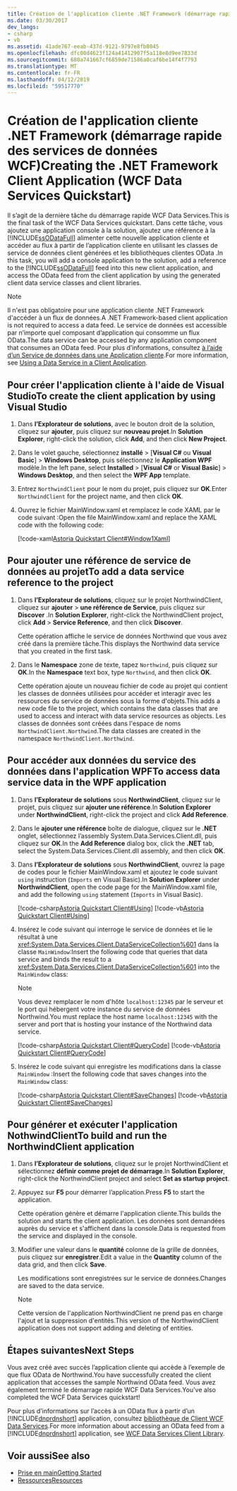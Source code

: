 ```yaml
---
title: Création de l'application cliente .NET Framework (démarrage rapide des services de données WCF)
ms.date: 03/30/2017
dev_langs:
- csharp
- vb
ms.assetid: 41ade767-eeab-437d-9121-9797e8fb8045
ms.openlocfilehash: dfc08d4623f124a41412907f5a118e8d9ee7833d
ms.sourcegitcommit: 680a741667cf6859de71586a0caf6be14f4f7793
ms.translationtype: MT
ms.contentlocale: fr-FR
ms.lasthandoff: 04/12/2019
ms.locfileid: "59517770"
---
```

# <a name="creating-the-net-framework-client-application-wcf-data-services-quickstart"></a><span data-ttu-id="3bb80-102">Création de l'application cliente .NET Framework (démarrage rapide des services de données WCF)</span><span class="sxs-lookup"><span data-stu-id="3bb80-102">Creating the .NET Framework Client Application (WCF Data Services Quickstart)</span></span>

<span data-ttu-id="3bb80-103">Il s’agit de la dernière tâche du démarrage rapide WCF Data Services.</span><span class="sxs-lookup"><span data-stu-id="3bb80-103">This is the final task of the WCF Data Services quickstart.</span></span> <span data-ttu-id="3bb80-104">Dans cette tâche, vous ajoutez une application console à la solution, ajoutez une référence à la [!INCLUDE[ssODataFull](../../../../includes/ssodatafull-md.md)] alimenter cette nouvelle application cliente et accéder au flux à partir de l’application cliente en utilisant les classes de service de données client générées et les bibliothèques clientes OData .</span><span class="sxs-lookup"><span data-stu-id="3bb80-104">In this task, you will add a console application to the solution, add a reference to the [!INCLUDE[ssODataFull](../../../../includes/ssodatafull-md.md)] feed into this new client application, and access the OData feed from the client application by using the generated client data service classes and client libraries.</span></span>

> [!NOTE]
> <span data-ttu-id="3bb80-105">Il n'est pas obligatoire pour une application cliente .NET Framework d'accéder à un flux de données.</span><span class="sxs-lookup"><span data-stu-id="3bb80-105">A .NET Framework-based client application is not required to access a data feed.</span></span> <span data-ttu-id="3bb80-106">Le service de données est accessible par n’importe quel composant d’application qui consomme un flux OData.</span><span class="sxs-lookup"><span data-stu-id="3bb80-106">The data service can be accessed by any application component that consumes an OData feed.</span></span> <span data-ttu-id="3bb80-107">Pour plus d’informations, consultez [à l’aide d’un Service de données dans une Application cliente](../../../../docs/framework/data/wcf/using-a-data-service-in-a-client-application-wcf-data-services.md).</span><span class="sxs-lookup"><span data-stu-id="3bb80-107">For more information, see [Using a Data Service in a Client Application](../../../../docs/framework/data/wcf/using-a-data-service-in-a-client-application-wcf-data-services.md).</span></span>

## <a name="to-create-the-client-application-by-using-visual-studio"></a><span data-ttu-id="3bb80-108">Pour créer l'application cliente à l'aide de Visual Studio</span><span class="sxs-lookup"><span data-stu-id="3bb80-108">To create the client application by using Visual Studio</span></span>

1. <span data-ttu-id="3bb80-109">Dans **l’Explorateur de solutions**, avec le bouton droit de la solution, cliquez sur **ajouter**, puis cliquez sur **nouveau projet**.</span><span class="sxs-lookup"><span data-stu-id="3bb80-109">In **Solution Explorer**, right-click the solution, click **Add**, and then click **New Project**.</span></span>

2. <span data-ttu-id="3bb80-110">Dans le volet gauche, sélectionnez **installé** > [**Visual C#**  ou **Visual Basic**] > **Windows Desktop**, puis sélectionnez le  **Application WPF** modèle.</span><span class="sxs-lookup"><span data-stu-id="3bb80-110">In the left pane, select **Installed** > [**Visual C#** or **Visual Basic**] > **Windows Desktop**, and then select the **WPF App** template.</span></span>

3. <span data-ttu-id="3bb80-111">Entrez `NorthwindClient` pour le nom du projet, puis cliquez sur **OK**.</span><span class="sxs-lookup"><span data-stu-id="3bb80-111">Enter `NorthwindClient` for the project name, and then click **OK**.</span></span>

4. <span data-ttu-id="3bb80-112">Ouvrez le fichier MainWindow.xaml et remplacez le code XAML par le code suivant :</span><span class="sxs-lookup"><span data-stu-id="3bb80-112">Open the file MainWindow.xaml and replace the XAML code with the following code:</span></span>

     [!code-xaml[Astoria Quickstart Client#Window1Xaml](../../../../samples/snippets/visualbasic/VS_Snippets_Misc/astoria_quickstart_client/vb/window1.xaml#window1xaml)]

## <a name="to-add-a-data-service-reference-to-the-project"></a><span data-ttu-id="3bb80-113">Pour ajouter une référence de service de données au projet</span><span class="sxs-lookup"><span data-stu-id="3bb80-113">To add a data service reference to the project</span></span>

1. <span data-ttu-id="3bb80-114">Dans **l’Explorateur de solutions**, cliquez sur le projet NorthwindClient, cliquez sur **ajouter** > **une référence de Service**, puis cliquez sur **Discover** .</span><span class="sxs-lookup"><span data-stu-id="3bb80-114">In **Solution Explorer**, right-click the NorthwindClient project, click **Add** > **Service Reference**, and then click **Discover**.</span></span>

     <span data-ttu-id="3bb80-115">Cette opération affiche le service de données Northwind que vous avez créé dans la première tâche.</span><span class="sxs-lookup"><span data-stu-id="3bb80-115">This displays the Northwind data service that you created in the first task.</span></span>

2. <span data-ttu-id="3bb80-116">Dans le **Namespace** zone de texte, tapez `Northwind`, puis cliquez sur **OK**.</span><span class="sxs-lookup"><span data-stu-id="3bb80-116">In the **Namespace** text box, type `Northwind`, and then click **OK**.</span></span>

     <span data-ttu-id="3bb80-117">Cette opération ajoute un nouveau fichier de code au projet qui contient les classes de données utilisées pour accéder et interagir avec les ressources du service de données sous la forme d'objets.</span><span class="sxs-lookup"><span data-stu-id="3bb80-117">This adds a new code file to the project, which contains the data classes that are used to access and interact with data service resources as objects.</span></span> <span data-ttu-id="3bb80-118">Les classes de données sont créées dans l'espace de noms `NorthwindClient.Northwind`.</span><span class="sxs-lookup"><span data-stu-id="3bb80-118">The data classes are created in the namespace `NorthwindClient.Northwind`.</span></span>

## <a name="to-access-data-service-data-in-the-wpf-application"></a><span data-ttu-id="3bb80-119">Pour accéder aux données du service des données dans l'application WPF</span><span class="sxs-lookup"><span data-stu-id="3bb80-119">To access data service data in the WPF application</span></span>

1. <span data-ttu-id="3bb80-120">Dans **l’Explorateur de solutions** sous **NorthwindClient**, cliquez sur le projet, puis cliquez sur **ajouter une référence**.</span><span class="sxs-lookup"><span data-stu-id="3bb80-120">In **Solution Explorer** under **NorthwindClient**, right-click the project and click **Add Reference**.</span></span>

2. <span data-ttu-id="3bb80-121">Dans le **ajouter une référence** boîte de dialogue, cliquez sur le **.NET** onglet, sélectionnez l’assembly System.Data.Services.Client.dll, puis cliquez sur **OK**.</span><span class="sxs-lookup"><span data-stu-id="3bb80-121">In the **Add Reference** dialog box, click the **.NET** tab, select the System.Data.Services.Client.dll assembly, and then click **OK**.</span></span>

3. <span data-ttu-id="3bb80-122">Dans **l’Explorateur de solutions** sous **NorthwindClient**, ouvrez la page de codes pour le fichier MainWindow.xaml et ajoutez le code suivant `using` instruction (`Imports` en Visual Basic).</span><span class="sxs-lookup"><span data-stu-id="3bb80-122">In **Solution Explorer** under **NorthwindClient**, open the code page for the MainWindow.xaml file, and add the following `using` statement (`Imports` in Visual Basic).</span></span>

     [!code-csharp[Astoria Quickstart Client#Using](../../../../samples/snippets/csharp/VS_Snippets_Misc/astoria_quickstart_client/cs/window1.xaml.cs#using)]
     [!code-vb[Astoria Quickstart Client#Using](../../../../samples/snippets/visualbasic/VS_Snippets_Misc/astoria_quickstart_client/vb/window1.xaml.vb#using)]

3. <span data-ttu-id="3bb80-123">Insérez le code suivant qui interroge le service de données et lie le résultat à une <xref:System.Data.Services.Client.DataServiceCollection%601> dans la classe `MainWindow`:</span><span class="sxs-lookup"><span data-stu-id="3bb80-123">Insert the following code that queries that data service and binds the result to a <xref:System.Data.Services.Client.DataServiceCollection%601> into the `MainWindow` class:</span></span>

    > [!NOTE]
    > <span data-ttu-id="3bb80-124">Vous devez remplacer le nom d'hôte `localhost:12345` par le serveur et le port qui hébergent votre instance du service de données Northwind.</span><span class="sxs-lookup"><span data-stu-id="3bb80-124">You must replace the host name `localhost:12345` with the server and port that is hosting your instance of the Northwind data service.</span></span>

     [!code-csharp[Astoria Quickstart Client#QueryCode](../../../../samples/snippets/csharp/VS_Snippets_Misc/astoria_quickstart_client/cs/window1.xaml.cs#querycode)]
     [!code-vb[Astoria Quickstart Client#QueryCode](../../../../samples/snippets/visualbasic/VS_Snippets_Misc/astoria_quickstart_client/vb/window1.xaml.vb#querycode)]

4. <span data-ttu-id="3bb80-125">Insérez le code suivant qui enregistre les modifications dans la classe `MainWindow` :</span><span class="sxs-lookup"><span data-stu-id="3bb80-125">Insert the following code that saves changes into the `MainWindow` class:</span></span>

     [!code-csharp[Astoria Quickstart Client#SaveChanges](../../../../samples/snippets/csharp/VS_Snippets_Misc/astoria_quickstart_client/cs/window1.xaml.cs#savechanges)]
     [!code-vb[Astoria Quickstart Client#SaveChanges](../../../../samples/snippets/visualbasic/VS_Snippets_Misc/astoria_quickstart_client/vb/window1.xaml.vb#savechanges)]

## <a name="to-build-and-run-the-northwindclient-application"></a><span data-ttu-id="3bb80-126">Pour générer et exécuter l'application NothwindClient</span><span class="sxs-lookup"><span data-stu-id="3bb80-126">To build and run the NorthwindClient application</span></span>

1. <span data-ttu-id="3bb80-127">Dans **l’Explorateur de solutions**, cliquez sur le projet NorthwindClient et sélectionnez **définir comme projet de démarrage**.</span><span class="sxs-lookup"><span data-stu-id="3bb80-127">In **Solution Explorer**, right-click the NorthwindClient project and select **Set as startup project**.</span></span>

2. <span data-ttu-id="3bb80-128">Appuyez sur **F5** pour démarrer l’application.</span><span class="sxs-lookup"><span data-stu-id="3bb80-128">Press **F5** to start the application.</span></span>

     <span data-ttu-id="3bb80-129">Cette opération génère et démarre l'application cliente.</span><span class="sxs-lookup"><span data-stu-id="3bb80-129">This builds the solution and starts the client application.</span></span> <span data-ttu-id="3bb80-130">Les données sont demandées auprès du service et s'affichent dans la console.</span><span class="sxs-lookup"><span data-stu-id="3bb80-130">Data is requested from the service and displayed in the console.</span></span>

3. <span data-ttu-id="3bb80-131">Modifier une valeur dans le **quantité** colonne de la grille de données, puis cliquez sur **enregistrer**.</span><span class="sxs-lookup"><span data-stu-id="3bb80-131">Edit a value in the **Quantity** column of the data grid, and then click **Save**.</span></span>

     <span data-ttu-id="3bb80-132">Les modifications sont enregistrées sur le service de données.</span><span class="sxs-lookup"><span data-stu-id="3bb80-132">Changes are saved to the data service.</span></span>

    > [!NOTE]
    > <span data-ttu-id="3bb80-133">Cette version de l'application NorthwindClient ne prend pas en charge l'ajout et la suppression d'entités.</span><span class="sxs-lookup"><span data-stu-id="3bb80-133">This version of the NorthwindClient application does not support adding and deleting of entities.</span></span>

## <a name="next-steps"></a><span data-ttu-id="3bb80-134">Étapes suivantes</span><span class="sxs-lookup"><span data-stu-id="3bb80-134">Next Steps</span></span>

<span data-ttu-id="3bb80-135">Vous avez créé avec succès l’application cliente qui accède à l’exemple de que flux OData de Northwind.</span><span class="sxs-lookup"><span data-stu-id="3bb80-135">You have successfully created the client application that accesses the sample Northwind OData feed.</span></span> <span data-ttu-id="3bb80-136">Vous avez également terminé le démarrage rapide WCF Data Services.</span><span class="sxs-lookup"><span data-stu-id="3bb80-136">You've also completed the WCF Data Services quickstart!</span></span>

<span data-ttu-id="3bb80-137">Pour plus d’informations sur l’accès à un OData flux à partir d’un [!INCLUDE[dnprdnshort](../../../../includes/dnprdnshort-md.md)] application, consultez [bibliothèque de Client WCF Data Services](../../../../docs/framework/data/wcf/wcf-data-services-client-library.md).</span><span class="sxs-lookup"><span data-stu-id="3bb80-137">For more information about accessing an OData feed from a [!INCLUDE[dnprdnshort](../../../../includes/dnprdnshort-md.md)] application, see [WCF Data Services Client Library](../../../../docs/framework/data/wcf/wcf-data-services-client-library.md).</span></span>

## <a name="see-also"></a><span data-ttu-id="3bb80-138">Voir aussi</span><span class="sxs-lookup"><span data-stu-id="3bb80-138">See also</span></span>

- [<span data-ttu-id="3bb80-139">Prise en main</span><span class="sxs-lookup"><span data-stu-id="3bb80-139">Getting Started</span></span>](../../../../docs/framework/data/wcf/getting-started-with-wcf-data-services.md)
- [<span data-ttu-id="3bb80-140">Ressources</span><span class="sxs-lookup"><span data-stu-id="3bb80-140">Resources</span></span>](../../../../docs/framework/data/wcf/wcf-data-services-resources.md)
